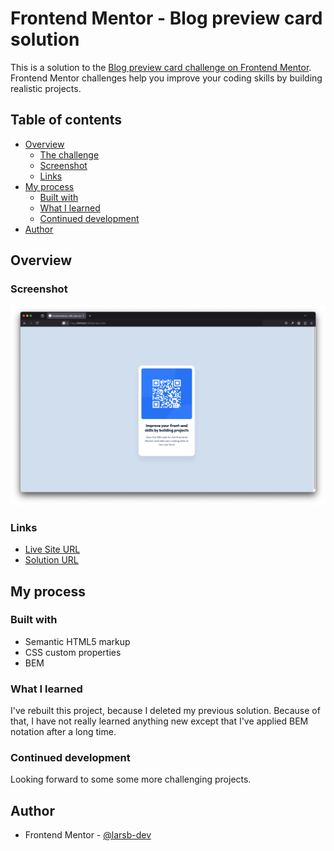 # Frontend Mentor - Blog preview card solution

This is a solution to the [Blog preview card challenge on Frontend Mentor](https://www.frontendmentor.io/challenges/blog-preview-card-ckPaj01IcS). Frontend Mentor challenges help you improve your coding skills by building realistic projects. 

## Table of contents

- [Overview](#overview)
  - [The challenge](#the-challenge)
  - [Screenshot](#screenshot)
  - [Links](#links)
- [My process](#my-process)
  - [Built with](#built-with)
  - [What I learned](#what-i-learned)
  - [Continued development](#continued-development)
- [Author](#author)

## Overview

### Screenshot

![](./images/screenshot.png)

### Links

- [Live Site URL](https://larsb-dev.github.io/qr-code-component)
- [Solution URL](https://github.com/larsb-dev/qr-code-component)

## My process

### Built with

- Semantic HTML5 markup
- CSS custom properties
- BEM

### What I learned

I've rebuilt this project, because I deleted my previous solution. Because of that, I have not really learned anything new except that I've applied BEM notation after a long time.

### Continued development

Looking forward to some some more challenging projects.

## Author

- Frontend Mentor - [@larsb-dev](https://www.frontendmentor.io/profile/larsb-dev)